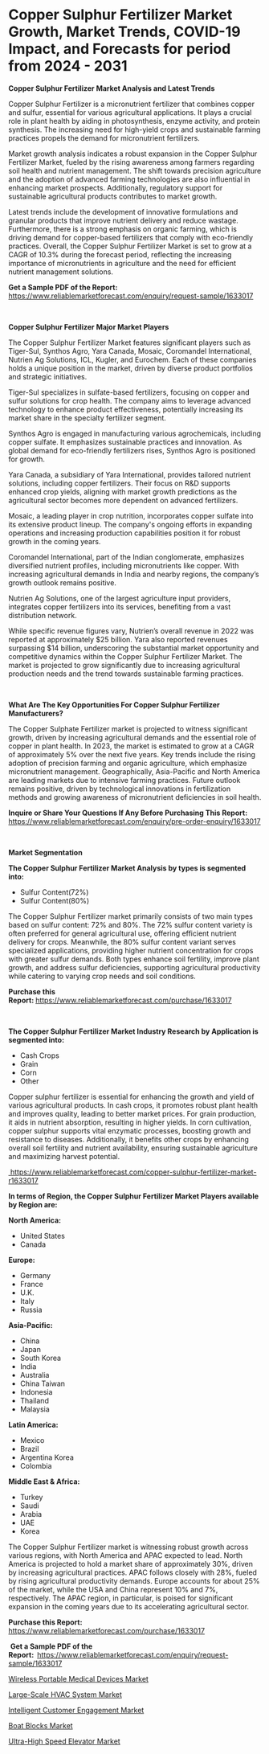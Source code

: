 <p><h1>Copper Sulphur Fertilizer Market Growth, Market Trends, COVID-19 Impact, and Forecasts for period from 2024 - 2031</h1></p><p><strong>Copper Sulphur Fertilizer Market Analysis and Latest Trends</strong></p>
<p><p>Copper Sulphur Fertilizer is a micronutrient fertilizer that combines copper and sulfur, essential for various agricultural applications. It plays a crucial role in plant health by aiding in photosynthesis, enzyme activity, and protein synthesis. The increasing need for high-yield crops and sustainable farming practices propels the demand for micronutrient fertilizers. </p><p>Market growth analysis indicates a robust expansion in the Copper Sulphur Fertilizer Market, fueled by the rising awareness among farmers regarding soil health and nutrient management. The shift towards precision agriculture and the adoption of advanced farming technologies are also influential in enhancing market prospects. Additionally, regulatory support for sustainable agricultural products contributes to market growth.</p><p>Latest trends include the development of innovative formulations and granular products that improve nutrient delivery and reduce wastage. Furthermore, there is a strong emphasis on organic farming, which is driving demand for copper-based fertilizers that comply with eco-friendly practices. Overall, the Copper Sulphur Fertilizer Market is set to grow at a CAGR of 10.3% during the forecast period, reflecting the increasing importance of micronutrients in agriculture and the need for efficient nutrient management solutions.</p></p>
<p><strong>Get a Sample PDF of the Report:&nbsp;</strong> <a href="https://www.reliablemarketforecast.com/enquiry/request-sample/1633017?utm_campaign=1169&utm_medium=2&utm_source=Github&utm_content=ia&utm_term=27102024&utm_id=copper-sulphur-fertilizer">https://www.reliablemarketforecast.com/enquiry/request-sample/1633017</a></p>
<p>&nbsp;</p>
<p><strong>Copper Sulphur Fertilizer Major Market Players</strong></p>
<p><p>The Copper Sulphur Fertilizer Market features significant players such as Tiger-Sul, Synthos Agro, Yara Canada, Mosaic, Coromandel International, Nutrien Ag Solutions, ICL, Kugler, and Eurochem. Each of these companies holds a unique position in the market, driven by diverse product portfolios and strategic initiatives.</p><p>Tiger-Sul specializes in sulfate-based fertilizers, focusing on copper and sulfur solutions for crop health. The company aims to leverage advanced technology to enhance product effectiveness, potentially increasing its market share in the specialty fertilizer segment.</p><p>Synthos Agro is engaged in manufacturing various agrochemicals, including copper sulfate. It emphasizes sustainable practices and innovation. As global demand for eco-friendly fertilizers rises, Synthos Agro is positioned for growth.</p><p>Yara Canada, a subsidiary of Yara International, provides tailored nutrient solutions, including copper fertilizers. Their focus on R&D supports enhanced crop yields, aligning with market growth predictions as the agricultural sector becomes more dependent on advanced fertilizers.</p><p>Mosaic, a leading player in crop nutrition, incorporates copper sulfate into its extensive product lineup. The company's ongoing efforts in expanding operations and increasing production capabilities position it for robust growth in the coming years.</p><p>Coromandel International, part of the Indian conglomerate, emphasizes diversified nutrient profiles, including micronutrients like copper. With increasing agricultural demands in India and nearby regions, the company’s growth outlook remains positive.</p><p>Nutrien Ag Solutions, one of the largest agriculture input providers, integrates copper fertilizers into its services, benefiting from a vast distribution network.</p><p>While specific revenue figures vary, Nutrien’s overall revenue in 2022 was reported at approximately $25 billion. Yara also reported revenues surpassing $14 billion, underscoring the substantial market opportunity and competitive dynamics within the Copper Sulphur Fertilizer Market. The market is projected to grow significantly due to increasing agricultural production needs and the trend towards sustainable farming practices.</p></p>
<p>&nbsp;</p>
<p><strong>What Are The Key Opportunities For Copper Sulphur Fertilizer Manufacturers?</strong></p>
<p><p>The Copper Sulphate Fertilizer market is projected to witness significant growth, driven by increasing agricultural demands and the essential role of copper in plant health. In 2023, the market is estimated to grow at a CAGR of approximately 5% over the next five years. Key trends include the rising adoption of precision farming and organic agriculture, which emphasize micronutrient management. Geographically, Asia-Pacific and North America are leading markets due to intensive farming practices. Future outlook remains positive, driven by technological innovations in fertilization methods and growing awareness of micronutrient deficiencies in soil health.</p></p>
<p><strong>Inquire or Share Your Questions If Any Before Purchasing This Report:</strong> <a href="https://www.reliablemarketforecast.com/enquiry/pre-order-enquiry/1633017?utm_campaign=1169&utm_medium=2&utm_source=Github&utm_content=ia&utm_term=27102024&utm_id=copper-sulphur-fertilizer">https://www.reliablemarketforecast.com/enquiry/pre-order-enquiry/1633017</a></p>
<p>&nbsp;</p>
<p><strong>Market Segmentation</strong></p>
<p><strong>The Copper Sulphur Fertilizer Market Analysis by types is segmented into:</strong></p>
<p><ul><li>Sulfur Content(72%)</li><li>Sulfur Content(80%)</li></ul></p>
<p><p>The Copper Sulphur Fertilizer market primarily consists of two main types based on sulfur content: 72% and 80%. The 72% sulfur content variety is often preferred for general agricultural use, offering efficient nutrient delivery for crops. Meanwhile, the 80% sulfur content variant serves specialized applications, providing higher nutrient concentration for crops with greater sulfur demands. Both types enhance soil fertility, improve plant growth, and address sulfur deficiencies, supporting agricultural productivity while catering to varying crop needs and soil conditions.</p></p>
<p><strong>Purchase this Report:&nbsp;</strong><a href="https://www.reliablemarketforecast.com/purchase/1633017?utm_campaign=1169&utm_medium=2&utm_source=Github&utm_content=ia&utm_term=27102024&utm_id=copper-sulphur-fertilizer">https://www.reliablemarketforecast.com/purchase/1633017</a></p>
<p>&nbsp;</p>
<p><strong>The Copper Sulphur Fertilizer Market Industry Research by Application is segmented into:</strong></p>
<p><ul><li>Cash Crops</li><li>Grain</li><li>Corn</li><li>Other</li></ul></p>
<p><p>Copper sulphur fertilizer is essential for enhancing the growth and yield of various agricultural products. In cash crops, it promotes robust plant health and improves quality, leading to better market prices. For grain production, it aids in nutrient absorption, resulting in higher yields. In corn cultivation, copper sulphur supports vital enzymatic processes, boosting growth and resistance to diseases. Additionally, it benefits other crops by enhancing overall soil fertility and nutrient availability, ensuring sustainable agriculture and maximizing harvest potential.</p></p>
<p><a href="https://www.reliablemarketforecast.com/copper-sulphur-fertilizer-market-r1633017?utm_campaign=1169&utm_medium=2&utm_source=Github&utm_content=ia&utm_term=27102024&utm_id=copper-sulphur-fertilizer">&nbsp;https://www.reliablemarketforecast.com/copper-sulphur-fertilizer-market-r1633017</a></p>
<p><strong>In terms of Region, the Copper Sulphur Fertilizer Market Players available by Region are:</strong></p>
<p>
    <p> <strong> North America: </strong>
        <ul>
            <li>United States</li>
            <li>Canada</li>
        </ul>
        </p> 
    <p> <strong> Europe: </strong>
        <ul>
            <li>Germany</li>
            <li>France</li>
            <li>U.K.</li>
            <li>Italy</li>
            <li>Russia</li>
        </ul>
        </p> 
    <p> <strong> Asia-Pacific: </strong>
        <ul>
            <li>China</li>
            <li>Japan</li>
            <li>South Korea</li>
            <li>India</li>
            <li>Australia</li>
            <li>China Taiwan</li>
            <li>Indonesia</li>
            <li>Thailand</li>
            <li>Malaysia</li>
        </ul>
        </p> 
    <p> <strong> Latin America: </strong>
        <ul>
            <li>Mexico</li>
            <li>Brazil</li>
            <li>Argentina Korea</li>
            <li>Colombia</li>
        </ul>
        </p> 
    <p> <strong> Middle East & Africa: </strong>
        <ul>
            <li>Turkey</li>
            <li>Saudi</li>
            <li>Arabia</li>
            <li>UAE</li>
            <li>Korea</li>
        </ul>
    </p>
    </p>
<p><p>The Copper Sulphur Fertilizer market is witnessing robust growth across various regions, with North America and APAC expected to lead. North America is projected to hold a market share of approximately 30%, driven by increasing agricultural practices. APAC follows closely with 28%, fueled by rising agricultural productivity demands. Europe accounts for about 25% of the market, while the USA and China represent 10% and 7%, respectively. The APAC region, in particular, is poised for significant expansion in the coming years due to its accelerating agricultural sector.</p></p>
<p><strong>Purchase this Report: </strong><a href="https://www.reliablemarketforecast.com/purchase/1633017?utm_campaign=1169&utm_medium=2&utm_source=Github&utm_content=ia&utm_term=27102024&utm_id=copper-sulphur-fertilizer">https://www.reliablemarketforecast.com/purchase/1633017</a></p>
<p>&nbsp;<strong>Get a Sample PDF of the Report:&nbsp;&nbsp;</strong><a href="https://www.reliablemarketforecast.com/enquiry/request-sample/1633017?utm_campaign=1169&utm_medium=2&utm_source=Github&utm_content=ia&utm_term=27102024&utm_id=copper-sulphur-fertilizer">https://www.reliablemarketforecast.com/enquiry/request-sample/1633017</a></p>
<p><strong></strong></p>
<p><p><a href="https://github.com/bailee2qhthar/Market-Research-Report-List-1/blob/main/wireless-portable-medical-devices-market.md?utm_campaign=1169&utm_medium=2&utm_source=Github&utm_content=ia&utm_term=27102024&utm_id=copper-sulphur-fertilizer">Wireless Portable Medical Devices Market</a></p><p><a href="https://issuu.com/reportprime-2/docs/large-scale-hvac-system-market-size_fe4bcc58c94c58?utm_campaign=1169&utm_medium=2&utm_source=Github&utm_content=ia&utm_term=27102024&utm_id=copper-sulphur-fertilizer">Large-Scale HVAC System Market</a></p><p><a href="https://www.linkedin.com/pulse/intelligent-customer-engagement-momentum-charting-102-cagr-path-yqmec?trk=public_post_embed_feed-article-content&utm_campaign=1169&utm_medium=2&utm_source=Github&utm_content=ia&utm_term=27102024&utm_id=copper-sulphur-fertilizer">Intelligent Customer Engagement Market</a></p><p><a href="https://www.linkedin.com/pulse/boat-blocks-market-transformation-comparative-analysis-y2r8c?trk=public_post_embed_feed-article-content&utm_campaign=1169&utm_medium=2&utm_source=Github&utm_content=ia&utm_term=27102024&utm_id=copper-sulphur-fertilizer">Boat Blocks Market</a></p><p><a href="https://issuu.com/reportprime-2/docs/ultra-high-speed-elevator-market-si_fb6a783f1c84c1?utm_campaign=1169&utm_medium=2&utm_source=Github&utm_content=ia&utm_term=27102024&utm_id=copper-sulphur-fertilizer">Ultra-High Speed Elevator Market</a></p></p>